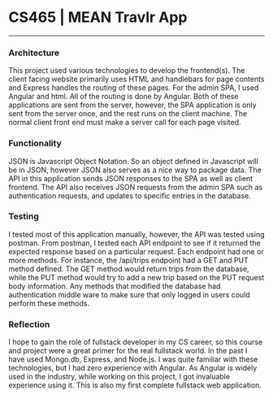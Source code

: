 # CS465 | MEAN Travlr App

---

### Architecture

This project used various technologies to develop the frontend(s). The client facing website primarily uses HTML and handlebars for page contents and Express handles the routing of these pages. For the admin SPA, I used Angular and html. All of the routing is done by Angular. Both of these applications are sent from the server, however, the SPA application is only sent from the server once, and the rest runs on the client machine. The normal client front end must make a server call for each page visited. 

### Functionality

JSON is Javascript Object Notation. So an object defined in Javascript will be in JSON, however JSON also serves as a nice way to package data. The API in this application sends JSON responses to the SPA as well as client frontend. The API also receives JSON requests from the admin SPA such as authentication requests, and updates to specific entries in the database.

### Testing

I tested most of this application manually, however, the API was tested using postman. From postman, I tested each API endpoint to see if it returned the expected response based on a particular request. Each endpoint had one or more methods. For instance, the /api/trips endpoint had a GET and PUT method defined. The GET method would return trips from the database, while the PUT method would try to add a new trip based on the PUT request body information. Any methods that modified the database had authentication middle ware to make sure that only logged in users could perform these methods.

### Reflection

I hope to gain the role of fullstack developer in my CS career, so this course and project were a great primer for the real fullstack world. In the past I have used Mongo.db, Express, and Node.js. I was quite familiar with these technologies, but I had zero experience with Angular. As Angular is widely used in the industry, while working on this project, I got invaluable experience using it. This is also my first complete fullstack web application.
